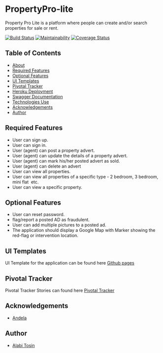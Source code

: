 # PropertyPro-lite

Property Pro Lite is a platform where people can create and/or search properties for sale or rent.

[![Build Status](https://travis-ci.org/alatos2/PropertyPro-lite.svg?branch=develop)](https://travis-ci.org/alatos2/PropertyPro-lite) [![Maintainability](https://api.codeclimate.com/v1/badges/140ebd23e0853d45f9dd/maintainability)](https://codeclimate.com/github/alatos2/PropertyPro-lite/maintainability) [![Coverage Status](https://coveralls.io/repos/github/alatos2/PropertyPro-lite/badge.svg?branch=master)](https://coveralls.io/github/alatos2/PropertyPro-lite?branch=master)

## Table of Contents

* [About](#propertypro-lite)
* [Required Features](#required-features)
* [Optional Features](#optional-features)
* [UI Templates](#ui-templates)
* [Pivotal Tracker](#pivotal-tracker)
* [Heroku Deployment](#heroku-deployment)
* [Swagger Documentation](#swagger-documentation)
* [Technologies Use](#technologies-used)
* [Acknowledgements](#acknowledgements)
* [Author](#author)

## Required Features

* User can sign up.
* User can sign in. 
* User (agent) can post a property advert.
* User (agent) can update the details of a property advert.
* User (agent) can mark his/her posted advert as sold.
* User (agent) can delete an advert
* User can view all properties.
* User can view all properties of a specific type - 2 bedroom, 3 bedroom, mini flat  etc.
* User can view a specific property.

## Optional Features

* User can reset password.
* flag/report​ a posted AD as fraudulent.
* User can add multiple pictures to a posted ad.
* The application should display a Google Map with Marker showing the red-flag or intervention location.

## UI Templates

UI Template for the application can be found here [Github pages](https://alatos2.github.io/PropertyPro-lite/UI/)

## Pivotal Tracker

Pivotal Tracker Stories can found here [Pivotal Tracker](https://www.pivotaltracker.com/n/projects/2355268)

## Acknowledgements

* [Andela](https://andela.com/)

## Author

* [Alabi Tosin](https://github.com/alatos2)


